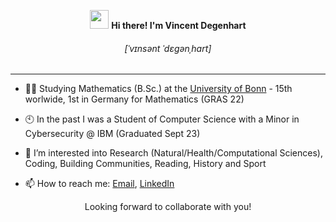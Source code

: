 <!-- Heading -->
<div align="center">
  <p>
  <img src = "https://raw.githubusercontent.com/MartinHeinz/MartinHeinz/master/wave.gif" width = 30px> 
    <strong>
      Hi there! I'm Vincent Degenhart
    </strong>
  </p>
</div>

<div align="center">
  <h6>
    [ˈvɪnsənt ˈdɛɡənˌhɑrt]
  </h6>
</div>

<!-- About section -->
--- 
- 👨‍🎓 Studying Mathematics (B.Sc.) at the [University of Bonn](https://www.uni-bonn.de/en/university/university) - 15th worlwide, 1st in Germany for Mathematics (GRAS 22)

- 🕙 In the past I was a Student of Computer Science with a Minor in Cybersecurity @ IBM (Graduated Sept 23)

- 🔭 I’m interested into Research (Natural/Health/Computational Sciences), Coding, Building Communities, Reading, History and Sport

- 📫 How to reach me: [Email](mailto:s18vdege@uni-bonn.de?subject=Github%20%3C%20YOUR%20SUBJECT%3E%20), [LinkedIn](https://www.linkedin.com/in/vincentdegenhart)

<p align="center"> Looking forward to collaborate with you! </p>

